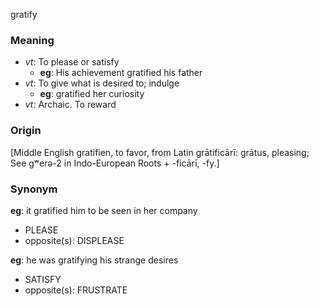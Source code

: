 gratify
### Meaning
+ _vt_: To please or satisfy
    + __eg__: His achievement gratified his father
+ _vt_: To give what is desired to; indulge
    + __eg__: gratified her curiosity
+ _vt_: Archaic. To reward

### Origin

[Middle English gratifien, to favor, from Latin grātificārī: grātus, pleasing; See gʷerə-2 in Indo-European Roots + -ficārī, -fy.]

### Synonym

__eg__: it gratified him to be seen in her company

+ PLEASE
+ opposite(s): DISPLEASE

__eg__: he was gratifying his strange desires

+ SATISFY
+ opposite(s): FRUSTRATE


